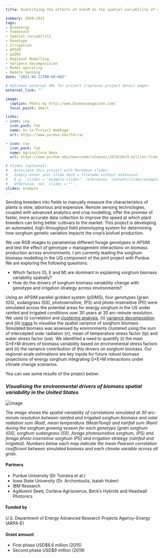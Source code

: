 ```yaml
---
title: Quantifying the effects of G×E×M on the spatial variability of crop biomass in the US

summary: 2020-2021
tags:
- Bioenergy
- Feedstock
- Spatial variability
- Genotype
- Irrigation
- APSIM
- pSIMS
- Regional Modelling
- Variance decomposition
- Model upscaling
- Remote Sensing
date: "2021-04-11T00:00:00Z"

# Optional external URL for project (replaces project detail page).
external_link: ""

image:
  caption: Photo by http://www.biomassmagazine.com/
  focal_point: Smart

links:
- icon: cow
  icon_pack: fab
  name: Go to Project WebPage
  url: https://www.purdue.edu/terra/

- icon: cow
  icon_pack: fab
  name: Agriculture News
  url: https://www.purdue.edu/newsroom/releases/2019/Q4/9-million-from-doe,-partners-to-take-plant-sensing-from-lab-to-market.html

# Slides (optional).
#   Associate this project with Markdown slides.
#   Simply enter your slide deck's filename without extension.
#   E.g. `slides = "example-slides"` references `content/slides/example-slides.md`.
#   Otherwise, set `slides = ""`.
slides: example
---
```


Sending breeders into fields to manually measure the characteristics of plants is slow, 
laborious and expensive. Remote sensing technologies, coupled with advanced analytics and crop modelling, 
offer the promise of faster, more accurate data collection to improve the speed at which 
plant breeders can bring better cultivars to the market. This project is developing an automated, 
high-throughput field phenotyping system for determining how sorghum genetic variation impacts 
the crop’s biofuel production.

We use RGB images to parametrise different forage genotypes in APSIM and test the 
effect of genotype × management interactions on biomass production across environments.
I am currently leading the sorghum biomass modelling in the UQ component of the joint project with Purdue.
We are exploring the following questions:

* Which factors (G, E and M) are dominant in explaining sorghum biomass variability spatially?
* How do the drivers of sorghum biomass variability change with genotype and irrigation strategy across environments?

Using an APSIM parallel gridded system (pSIMS), four genotypes [grain (GS), sudangrass (SS), photosensitive, 
(PS) and photo-insensitive (PI)] were simulated across the potential areas for energy sorghum in the 
US under rainfed and irrigated conditions over 30 years at 30 arc-minute resolution. We used (i) correlation and 
[clustering analysis](https://github.com/JJguri/Mapping-tools/blob/master/k-clustering-env.ipynb), 
(ii) [variance decomposition](https://github.com/JJguri/VarianceDecomposition/blob/main/VarDecomp.ipynb) 
and (iii) [maps](https://github.com/JJguri/Mapping-tools/blob/master/netCDFxarrayMapCorr-NewCropMaskV2.ipynb) 
to visualise the spatial variance of sorghum biomass. 
Simulated biomass was assessed by environments clustered using the sum of intercepted solar radiation 
(ir), mean of temperature stress factor (tp) and water stress factor (sw). We identified a need to quantify 
(i) the main G×E×M drivers  of biomass variability based on environmental stress factors and (ii) the 
variance contribution of this drivers on sorghum biomass. Our regional-scale estimations are key inputs 
for future robust biomass projections of energy sorghum integrating G×E×M interactions under climate 
change scenarios.

You can see some results of the project below:

### _**Visualising the environmental drivers of biomass spatial variability in the United States**_
![image](/img/projects/terra.jpg)

_The image shows the spatial variability of correlations simulated at 30 arc-minute resolution between 
rainfed and irrigated sorghum biomass and solar radiation sum (Rad), mean temperature (MeanTemp) 
and rainfall sum (Rain) during the sorghum growing season for each genotype [grain sorghum (GS), 
sorghum sudangrass (SS), forage photosensitive sorghum, (PS) and forage photo insensitive sorghum 
(PI)] and irrigation strategy (rainfed and irrigated). Numbers below each map indicate the mean 
Pearson correlation coefficient between simulated biomass and each climate variable across all grids._

#### Partners

- Purdue University (Dr Tuinstra et al.)
- Iowa State University (Dr. Archontoulis, Isaiah Huber)
- IBM Research
- AgAlumni Seed, Corteva Agriscience, Beck’s Hybrids and Headwall Photonics

#### Funded by
U.S. Department of Energy Advanced Research Projects Agency–Energy (ARPA-E)

#### Grant amount
* First phase USD$6.6 million (2015)
* Second phase USD$9 million (2019)
